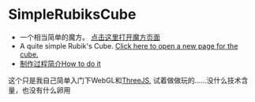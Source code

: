 # SimpleRubiksCube
* 一个相当简单的魔方。
 [点击这里打开魔方页面](http://miniwangdali.github.io/rubikscube/RubiksCube.html)
* A quite simple Rubik's Cube.
 [Click here to open a new page for the cube.](http://miniwangdali.github.io/rubikscube/RubiksCube.html)
* [制作过程简介How to do it](https://www.daydreamqian.cc/rubikscube/) 
 
这个只是我自己简单入门下WebGL和[ThreeJS](http://threejs.org/), 试着做做玩的……没什么技术含量，也没有什么卵用

